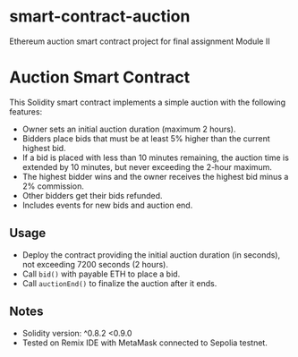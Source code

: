 # smart-contract-auction
 Ethereum auction smart contract project for final assignment Module II
# Auction Smart Contract

This Solidity smart contract implements a simple auction with the following features:

- Owner sets an initial auction duration (maximum 2 hours).
- Bidders place bids that must be at least 5% higher than the current highest bid.
- If a bid is placed with less than 10 minutes remaining, the auction time is extended by 10 minutes, but never exceeding the 2-hour maximum.
- The highest bidder wins and the owner receives the highest bid minus a 2% commission.
- Other bidders get their bids refunded.
- Includes events for new bids and auction end.

## Usage

- Deploy the contract providing the initial auction duration (in seconds), not exceeding 7200 seconds (2 hours).
- Call `bid()` with payable ETH to place a bid.
- Call `auctionEnd()` to finalize the auction after it ends.

## Notes

- Solidity version: ^0.8.2 <0.9.0
- Tested on Remix IDE with MetaMask connected to Sepolia testnet.
